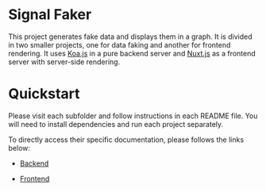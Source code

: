# Signal Faker

This project generates fake data and displays them in a graph. It is divided in two smaller projects, one for data faking and another for  frontend rendering. It uses [Koa.js](https://koajs.com/) in a pure backend server and [Nuxt.js](https://nuxtjs.org/) as a frontend server with server-side rendering.

<!-- Screenshot -->
<!-- MISSING LINK -->
[]()

# Quickstart

Please visit each subfolder and follow instructions in each README file. You will need to install dependencies and run each project separately.

To directly access their specific documentation, please follows the links below:
<!-- MISSING LINK -->
- [Backend]()
<!-- MISSING LINK -->
- [Frontend]()




  
